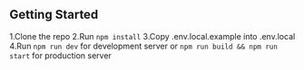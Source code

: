 ## Getting Started

1.Clone the repo
2.Run `npm install`
3.Copy .env.local.example into .env.local
4.Run `npm run dev` for development server or `npm run build && npm run start` for production server
